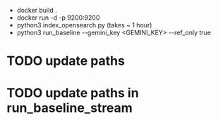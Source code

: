 - docker build .
- docker run -d -p 9200:9200 <HASH>
- python3 index_opensearch.py (takes ~ 1 hour)
- python3 run_baseline --gemini_key <GEMINI_KEY> --ref_only true


# TODO update paths
# TODO update paths in run_baseline_stream